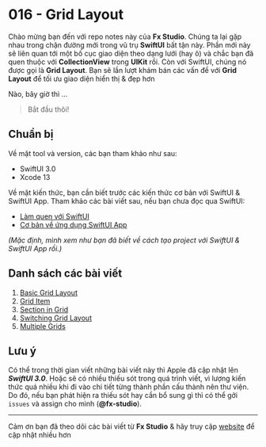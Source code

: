 # 016 - Grid Layout

Chào mừng bạn đến với repo notes này của **Fx Studio**. Chúng ta lại gặp nhau trong chặn đường mới trong vũ trụ **SwiftUI** bất tận này. Phần mới này sẽ liên quan tới một bố cục giao diện theo dạng lưới (hay ô) và chắc bạn đã quen thuộc với **CollectionView** trong **UIKit** rồi. Còn với SwiftUI, chúng nó được gọi là **Grid Layout**. Bạn sẽ lần lượt khám bán các vấn đề với **Grid Layout** để tối ưu giao diện hiển thị & đẹp hơn

Nào, bây giờ thì ...

> Bắt đầu thôi!

## Chuẩn bị

Về mặt tool và version, các bạn tham khảo như sau:

- SwiftUI 3.0
- Xcode 13

Về mặt kiến thức, bạn cần biết trước các kiến thức cơ bản với SwiftUI & SwiftUI App. Tham khảo các bài viết sau, nếu bạn chưa đọc qua SwiftUI:

- [Làm quen với SwiftUI](https://fxstudio.dev/swiftui-phan-1-lam-quen-voi-swiftui/)
- [Cơ bản về ứng dụng SwiftUI App](https://fxstudio.dev/swiftui-phan-2-co-ban-ve-ung-dung-swiftui-app/)

*(Mặc định, mình xem như bạn đã biết về cách tạo project với SwiftUI & SwiftUI App rồi.)*

## Danh sách các bài viết

1. [Basic Grid Layout](./01_BasicGridLayout.md)
2. [Grid Item](./02_GridItem.md)
3. [Section in Grid](./03_SectionInGrid.md)
4. [Switching Grid Layout](./04_SwitchingGridLayout.md)
5. [Multiple Grids](./05_MultipleGrid.md)

## Lưu ý

Có thể trong thời gian viết những bài viết này thì Apple đã cập nhật lên ***SwiftUI 3.0***. Hoặc sẽ có nhiều thiếu sót trong quá trình viết, vì lượng kiến thức quá nhiều khi đi vào chi tiết từng thành phần cấu thành nên thư viện. Do đó, nếu bạn phát hiện ra thiếu sót hay cần bổ sung gì thì có thể gởi `issues` và assign cho mình (**@fx-studio**).

---

Cảm ơn bạn đã theo dõi các bài viết từ **Fx Studio** & hãy truy cập [website](https://fxstudio.dev/) để cập nhật nhiều hơn
